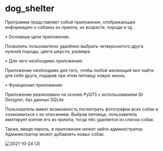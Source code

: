 # dog_shelter
Программа представляет собой приложение, отображающее информацию о собаках из приюта, их возрасте, породе и тд.

• Основные цели приложения:

Позволить пользователю удалённо выбрать четвероногого друга нужной породы, цвета шерсти, размера.

• Для чего необходимо приложение:

Приложение необходимо для того, чтобы любой желающий мог найти для себя друга, подарив при этом питомцу новую жизнь.

• Функционал приложения:

Приложение реализовано на основе PyQT5 с использованием Qt Designer, баз данных SQLite

Пользователь имеет возможность посмотреть фотографии всех собак и ознакомиться с их описанием. Выбрав питомца, пользователь имитирует взятие его из приюта, тогда пёс удаляется из списка собак.

Также, введя пароль, в приложение может зайти администратор. Администратор может добавлять новых собак.



![2021-10-24 (3)](https://user-images.githubusercontent.com/92933233/138602217-ef10c998-f7d2-4a6d-b3fb-2d06a0a6ac5c.png)
